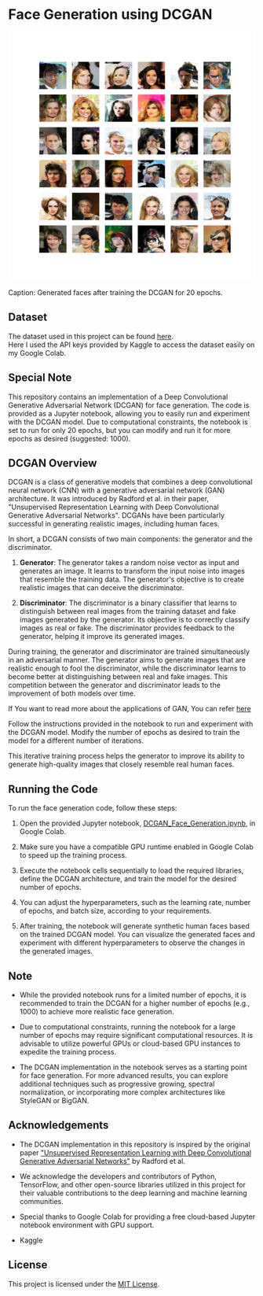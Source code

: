 # Face Generation using DCGAN

![Generated Faces](gen_images_epoch_20.png "Output after 20 Epochs")

Caption: Generated faces after training the DCGAN for 20 epochs.

## Dataset
The dataset used in this project can be found [here](https://www.kaggle.com/datasets/jessicali9530/celeba-dataset).<br>
Here I used the API keys provided by Kaggle to access the dataset easily on my Google Colab.

## Special Note
This repository contains an implementation of a Deep Convolutional Generative Adversarial Network (DCGAN) for face generation. The code is provided as a Jupyter notebook, allowing you to easily run and experiment with the DCGAN model. Due to computational constraints, the notebook is set to run for only 20 epochs, but you can modify and run it for more epochs as desired (suggested: 1000).

## DCGAN Overview

DCGAN is a class of generative models that combines a deep convolutional neural network (CNN) with a generative adversarial network (GAN) architecture. It was introduced by Radford et al. in their paper, "Unsupervised Representation Learning with Deep Convolutional Generative Adversarial Networks". DCGANs have been particularly successful in generating realistic images, including human faces.

In short, a DCGAN consists of two main components: the generator and the discriminator.

1. **Generator**: The generator takes a random noise vector as input and generates an image. It learns to transform the input noise into images that resemble the training data. The generator's objective is to create realistic images that can deceive the discriminator.

2. **Discriminator**: The discriminator is a binary classifier that learns to distinguish between real images from the training dataset and fake images generated by the generator. Its objective is to correctly classify images as real or fake. The discriminator provides feedback to the generator, helping it improve its generated images.

During training, the generator and discriminator are trained simultaneously in an adversarial manner. The generator aims to generate images that are realistic enough to fool the discriminator, while the discriminator learns to become better at distinguishing between real and fake images. This competition between the generator and discriminator leads to the improvement of both models over time. <br>

If You want to read more about the applications of GAN, You can refer [here](https://jonathan-hui.medium.com/gan-some-cool-applications-of-gans-4c9ecca35900)

Follow the instructions provided in the notebook to run and experiment with the DCGAN model. Modify the number of epochs as desired to train the model for a different number of iterations.

This iterative training process helps the generator to improve its ability to generate high-quality images that closely resemble real human faces.

## Running the Code

To run the face generation code, follow these steps:

1. Open the provided Jupyter notebook, [DCGAN_Face_Generation.ipynb](https://colab.research.google.com/drive/1QDBcsXtzl18ay3tZDgUh3wLN7xqtt6uC?usp=sharing), in Google Colab.

2. Make sure you have a compatible GPU runtime enabled in Google Colab to speed up the training process.

3. Execute the notebook cells sequentially to load the required libraries, define the DCGAN architecture, and train the model for the desired number of epochs.

4. You can adjust the hyperparameters, such as the learning rate, number of epochs, and batch size, according to your requirements.

5. After training, the notebook will generate synthetic human faces based on the trained DCGAN model. You can visualize the generated faces and experiment with different hyperparameters to observe the changes in the generated images.

## Note

- While the provided notebook runs for a limited number of epochs, it is recommended to train the DCGAN for a higher number of epochs (e.g., 1000) to achieve more realistic face generation.

- Due to computational constraints, running the notebook for a large number of epochs may require significant computational resources. It is advisable to utilize powerful GPUs or cloud-based GPU instances to expedite the training process.

- The DCGAN implementation in the notebook serves as a starting point for face generation. For more advanced results, you can explore additional techniques such as progressive growing, spectral normalization, or incorporating more complex architectures like StyleGAN or BigGAN.

## Acknowledgements

- The DCGAN implementation in this repository is inspired by the original paper ["Unsupervised Representation Learning with Deep Convolutional Generative Adversarial Networks"](https://arxiv.org/abs/1511.06434) by Radford et al.

- We acknowledge the developers and contributors of Python, TensorFlow, and other open-source libraries utilized in this project for their valuable contributions to the deep learning and machine learning communities.

- Special thanks to Google Colab for providing a free cloud-based Jupyter notebook environment with GPU support.

- Kaggle

## License

This project is licensed under the [MIT License](LICENSE).
